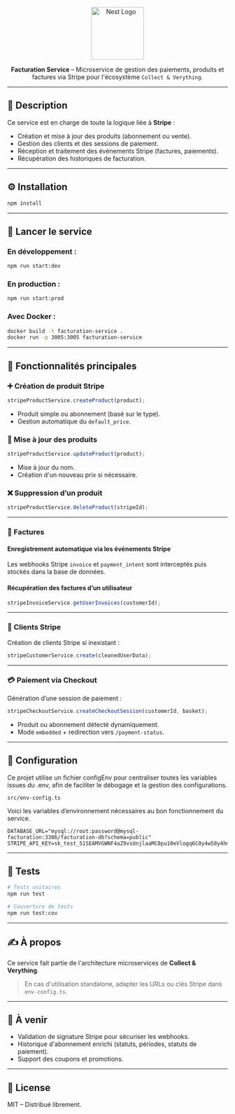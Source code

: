 <p align="center">
  <a href="http://nestjs.com/" target="blank">
    <img src="https://nestjs.com/img/logo-small.svg" width="120" alt="Nest Logo" />
  </a>
</p>

<p align="center">
  <strong>Facturation Service</strong> – Microservice de gestion des paiements, produits et factures via Stripe pour l'écosystème <code>Collect & Verything</code>.
</p>

---

## 🧾 Description

Ce service est en charge de toute la logique liée à **Stripe** :

- Création et mise à jour des produits (abonnement ou vente).
- Gestion des clients et des sessions de paiement.
- Réception et traitement des événements Stripe (factures, paiements).
- Récupération des historiques de facturation.

---

## ⚙️ Installation

```bash
npm install
```

---

## 🚀 Lancer le service

### En développement :

```bash
npm run start:dev
```

### En production :

```bash
npm run start:prod
```

### Avec Docker :

```bash
docker build -t facturation-service .
docker run -p 3005:3005 facturation-service
```

---

## 📁 Fonctionnalités principales

### ➕ Création de produit Stripe

```ts
stripeProductService.createProduct(product);
```

- Produit simple ou abonnement (basé sur le type).
- Gestion automatique du `default_price`.

### 🔄 Mise à jour des produits

```ts
stripeProductService.updateProduct(product);
```

- Mise à jour du nom.
- Création d'un nouveau prix si nécessaire.

### ❌ Suppression d’un produit

```ts
stripeProductService.deleteProduct(stripeId);
```

---

### 📑 Factures

#### Enregistrement automatique via les événements Stripe

Les webhooks Stripe `invoice` et `payment_intent` sont interceptés puis stockés dans la base de données.

#### Récupération des factures d’un utilisateur

```ts
stripeInvoiceService.getUserInvoices(customerId);
```

---

### 👤 Clients Stripe

Création de clients Stripe si inexistant :

```ts
stripeCustomerService.create(cleanedUserData);
```

---

### 💳 Paiement via Checkout

Génération d’une session de paiement :

```ts
stripeCheckoutService.createCheckoutSession(customerId, basket);
```

- Produit ou abonnement détecté dynamiquement.
- Mode `embedded` + redirection vers `/payment-status`.

---

## 🔐 Configuration

Ce projet utilise un fichier configEnv pour centraliser toutes les variables issues du .env, afin de faciliter le débogage et la gestion des configurations.

```
src/env-config.ts
```

Voici les variables d’environnement nécessaires au bon fonctionnement du service. 

```env
DATABASE_URL="mysql://root:password@mysql-facturation:3306/facturation-db?schema=public"
STRIPE_API_KEY=sk_test_51SEAMVGWNF4aZ9vsUnjlaaMC0pu10eVlogq6C0y4w58y4hm9TL1yRwm9bA35D7qoQL7pCqNOkACxU7cD768gO0gd00VDz5ubzY
```

---

## 🧪 Tests

```bash
# Tests unitaires
npm run test

# Couverture de tests
npm run test:cov
```

---

## ✍️ À propos

Ce service fait partie de l'architecture microservices de **Collect & Verything**.

> En cas d'utilisation standalone, adapter les URLs ou clés Stripe dans `env-config.ts`.

---

## 🧠 À venir

- Validation de signature Stripe pour sécuriser les webhooks.
- Historique d'abonnement enrichi (statuts, périodes, statuts de paiement).
- Support des coupons et promotions.

---

## 📄 License

MIT – Distribué librement.
